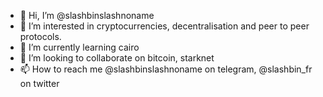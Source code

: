 - 👋 Hi, I’m @slashbinslashnoname
- 👀 I’m interested in cryptocurrencies, decentralisation and peer to peer protocols.
- 🌱 I’m currently learning cairo
- 💞️ I’m looking to collaborate on bitcoin, starknet
- 📫 How to reach me @slashbinslashnoname on telegram, @slashbin_fr on twitter

<!---
slashbinslashnoname/slashbinslashnoname is a ✨ special ✨ repository because its `README.md` (this file) appears on your GitHub profile.
You can click the Preview link to take a look at your changes.
--->
